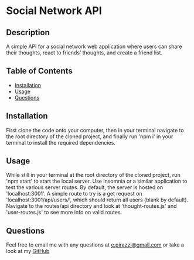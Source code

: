 # Social Network API

## Description
A simple API for a social network web application where users can share their thoughts, react to friends’ thoughts, and create a friend list.

## Table of Contents
- [Installation](#installation)
- [Usage](#usage)
- [Questions](#questions)

## Installation
First clone the code onto your computer, then in your terminal navigate to the root directory of the cloned project, and finally run 'npm i' in your terminal to install the required dependencies.

## Usage
While still in your terminal at the root directory of the cloned project, run 'npm start' to start the local server. Use Insomnia or a similar application to test the various server routes. By default, the server is hosted on 'localhost:3001'. A simple route to try is a get request on 'localhost:3001/api/users/', which should return all users (blank by default). Navigate to the routes/api directory and look at 'thought-routes.js' and 'user-routes.js' to see more info on valid routes.

## Questions
Feel free to email me with any questions at e.pirazzi@gmail.com or take a look at my [GitHub](https://github.com/Qlaub)

